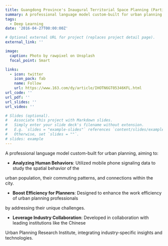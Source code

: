 ```yaml
---
title: Guangdong Province's Inaugural Territorial Space Planning (Participant)
summary: A professional language model custom-built for urban planning.
tags:
  - Deep Learning
date: '2016-04-27T00:00:00Z'

# Optional external URL for project (replaces project detail page).
external_link: ''

image:
  caption: Photo by rawpixel on Unsplash
  focal_point: Smart

links:
  - icon: twitter
    icon_pack: fab
    name: Follow
    url: https://www.163.com/dy/article/IHOTN6GT05346KFL.html
url_code: ''
url_pdf: ''
url_slides: ''
url_video: ''

# Slides (optional).
#   Associate this project with Markdown slides.
#   Simply enter your slide deck's filename without extension.
#   E.g. `slides = "example-slides"` references `content/slides/example-slides.md`.
#   Otherwise, set `slides = ""`.
# slides: example
---
```


A professional language model custom-built for urban planning, aiming to:

- **Analyzing Human Behaviors**: Utilized mobile phone signaling data to study the spatial behavior of the

urban population, their commuting patterns, and connections within the city.

- **Boost Efficiency for Planners**: Designed to enhance the work efficiency of urban planning professionals

by addressing their unique challenges.

- **Leverage Industry Collaboration**: Developed in collaboration with leading institutions like the Chinese

Urban Planning Research Institute, integrating industry-specific insights and technologies.
